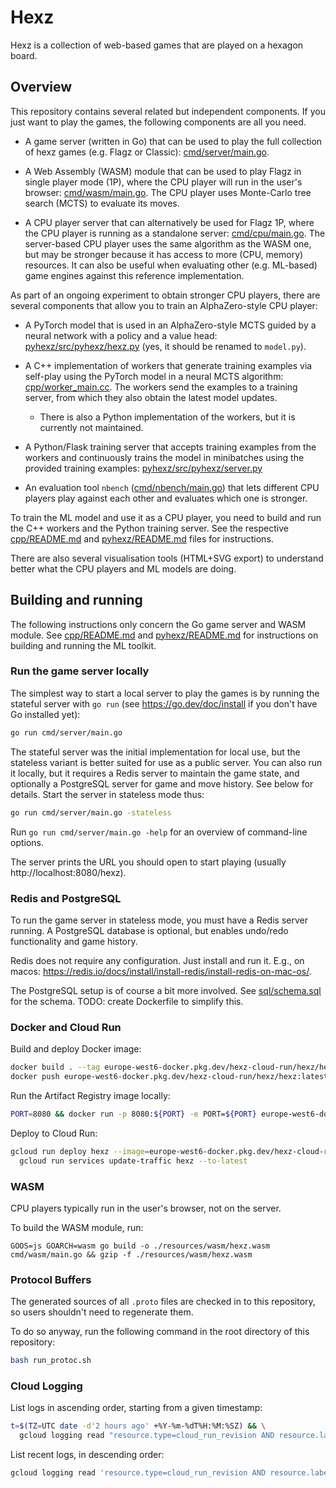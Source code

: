 # Hexz

Hexz is a collection of web-based games that are played on a hexagon board.

## Overview

This repository contains several related but independent components. 
If you just want to play the games, the following components are all you need.

* A game server (written in Go) that can be used to play the full collection of hexz games (e.g. Flagz or Classic):
  [cmd/server/main.go](./cmd/server/main.go). 

* A Web Assembly (WASM) module that can be used to play Flagz in single player mode (1P), where the CPU player
  will run in the user's browser: [cmd/wasm/main.go](./cmd/wasm/main.go). The CPU player uses Monte-Carlo tree search
  (MCTS) to evaluate its moves.

* A CPU player server that can alternatively be used for Flagz 1P, where the CPU player is running as a
  standalone server: [cmd/cpu/main.go](./cmd/cpu/main.go). The server-based CPU player uses the same algorithm
  as the WASM one, but may be stronger because it has access to more (CPU, memory) resources.
  It can also be useful when evaluating other (e.g. ML-based) game engines against this reference implementation.

As part of an ongoing experiment to obtain stronger CPU players, there are several components that allow you
to train an AlphaZero-style CPU player:

* A PyTorch model that is used in an AlphaZero-style MCTS guided by a neural network with a policy and a value
  head: [pyhexz/src/pyhexz/hexz.py](./pyhexz/src/pyhexz/hexz.py) (yes, it should be renamed to `model.py`).

* A C++ implementation of workers that generate training examples via self-play using the PyTorch model
  in a neural MCTS algorithm: [cpp/worker_main.cc](./cpp/worker_main.cc). 
  The workers send the examples to a training server, from which they also obtain the latest model updates.

  * There is also a Python implementation of the workers, but it is currently not maintained.

* A Python/Flask training server that accepts training examples from the workers and continuously
  trains the model in minibatches using the provided training examples: 
  [pyhexz/src/pyhexz/server.py](./pyhexz/src/pyhexz/server.py)

* An evaluation tool `nbench` ([cmd/nbench/main.go](./cmd/nbench/main.go)) that lets different CPU
  players play against each other and evaluates which one is stronger.

To train the ML model and use it as a CPU player, you need to build and run the C++ workers and the Python
training server. See the respective [cpp/README.md](./cpp/README.md)
and [pyhexz/README.md](./pyhexz/README.md) files for instructions.

There are also several visualisation tools (HTML+SVG export) to understand better what the CPU players
and ML models are doing.

## Building and running

The following instructions only concern the Go game server and WASM module. See [cpp/README.md](./cpp/README.md)
and [pyhexz/README.md](./pyhexz/README.md) for instructions on building and running the ML toolkit.


### Run the game server locally

The simplest way to start a local server to play the games is by running the stateful server with `go run`
(see https://go.dev/doc/install if you don't have Go installed yet):

```bash
go run cmd/server/main.go
```

The stateful server was the initial implementation for local use, but the stateless variant 
is better suited for use as a public server. You can also run it locally, but it requires
a Redis server to maintain the game state, and optionally a PostgreSQL server for game and move
history. See below for details. Start the server in stateless mode thus:

```bash
go run cmd/server/main.go -stateless
```

Run `go run cmd/server/main.go -help` for an overview of command-line options.

The server prints the URL you should open to start playing (usually http://localhost:8080/hexz).


### Redis and PostgreSQL

To run the game server in stateless mode, you must have a Redis server running. 
A PostgreSQL database is optional, but enables undo/redo functionality and game
history.

Redis does not require any configuration. Just install and run it. E.g., on macos:
https://redis.io/docs/install/install-redis/install-redis-on-mac-os/.

The PostgreSQL setup is of course a bit more involved. See [sql/schema.sql](./sql/schema.sql) for
the schema. TODO: create Dockerfile to simplify this.


### Docker and Cloud Run

Build and deploy Docker image:

```bash
docker build . --tag europe-west6-docker.pkg.dev/hexz-cloud-run/hexz/hexz:latest
docker push europe-west6-docker.pkg.dev/hexz-cloud-run/hexz/hexz:latest
```

Run the Artifact Registry image locally:

```bash
PORT=8080 && docker run -p 8080:${PORT} -e PORT=${PORT} europe-west6-docker.pkg.dev/hexz-cloud-run/hexz/hexz:latest
```

Deploy to Cloud Run:

```bash
gcloud run deploy hexz --image=europe-west6-docker.pkg.dev/hexz-cloud-run/hexz/hexz:latest --region=europe-west6 --project=hexz-cloud-run  && \
  gcloud run services update-traffic hexz --to-latest
```


### WASM

CPU players typically run in the user's browser, not on the server.

To build the WASM module, run:

```
GOOS=js GOARCH=wasm go build -o ./resources/wasm/hexz.wasm cmd/wasm/main.go && gzip -f ./resources/wasm/hexz.wasm
```


### Protocol Buffers

The generated sources of all `.proto` files are checked in to this repository,
so users shouldn't need to regenerate them. 

To do so anyway, run the following command in the root directory of this
repository:

```bash
bash run_protoc.sh
```

### Cloud Logging

List logs in ascending order, starting from a given timestamp:

```bash
t=$(TZ=UTC date -d'2 hours ago' +%Y-%m-%dT%H:%M:%SZ) && \
  gcloud logging read "resource.type=cloud_run_revision AND resource.labels.service_name=hexz AND textPayload:\"CPU stats\" AND timestamp>=\"$t\"" --project hexz-cloud-run --order=asc --limit=10
```

List recent logs, in descending order:

```bash
gcloud logging read 'resource.type=cloud_run_revision AND resource.labels.service_name=hexz AND textPayload:"CPU stats"' --freshness=2h --project hexz-cloud-run --limit=10
```
